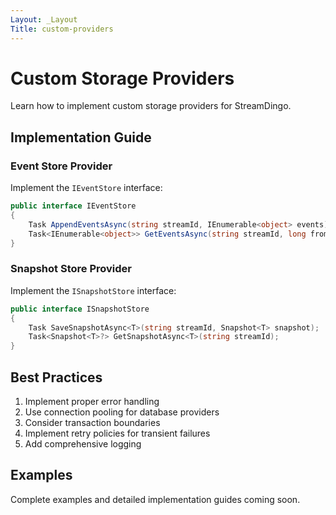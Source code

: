 ```yaml
---
Layout: _Layout
Title: custom-providers
---
```

# Custom Storage Providers

Learn how to implement custom storage providers for StreamDingo.

## Implementation Guide

### Event Store Provider
Implement the `IEventStore` interface:

```csharp
public interface IEventStore
{
    Task AppendEventsAsync(string streamId, IEnumerable<object> events);
    Task<IEnumerable<object>> GetEventsAsync(string streamId, long fromVersion = 0);
}
```

### Snapshot Store Provider
Implement the `ISnapshotStore` interface:

```csharp
public interface ISnapshotStore
{
    Task SaveSnapshotAsync<T>(string streamId, Snapshot<T> snapshot);
    Task<Snapshot<T>?> GetSnapshotAsync<T>(string streamId);
}
```

## Best Practices

1. Implement proper error handling
2. Use connection pooling for database providers
3. Consider transaction boundaries
4. Implement retry policies for transient failures
5. Add comprehensive logging

## Examples

Complete examples and detailed implementation guides coming soon.
